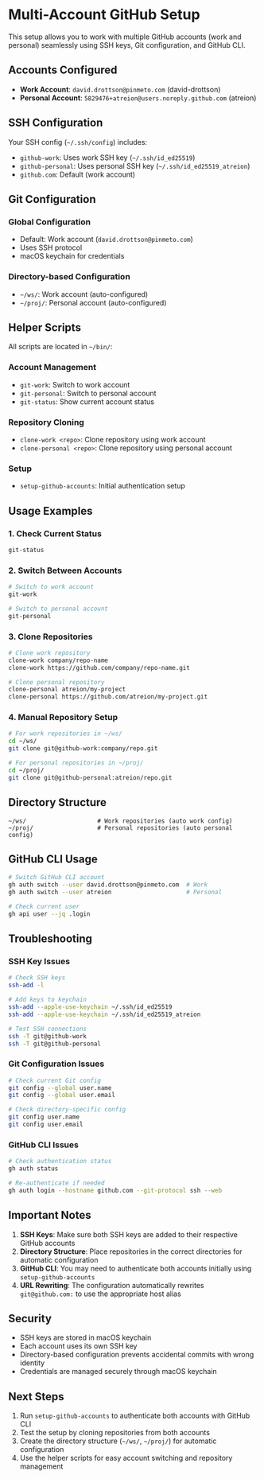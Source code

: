 # Multi-Account GitHub Setup

This setup allows you to work with multiple GitHub accounts (work and personal) seamlessly using SSH keys, Git configuration, and GitHub CLI.

## Accounts Configured

- **Work Account**: `david.drottson@pinmeto.com` (david-drottson)
- **Personal Account**: `5829476+atreion@users.noreply.github.com` (atreion)

## SSH Configuration

Your SSH config (`~/.ssh/config`) includes:

- `github-work`: Uses work SSH key (`~/.ssh/id_ed25519`)
- `github-personal`: Uses personal SSH key (`~/.ssh/id_ed25519_atreion`)
- `github.com`: Default (work account)

## Git Configuration

### Global Configuration

- Default: Work account (`david.drottson@pinmeto.com`)
- Uses SSH protocol
- macOS keychain for credentials

### Directory-based Configuration

- `~/ws/`: Work account (auto-configured)
- `~/proj/`: Personal account (auto-configured)

## Helper Scripts

All scripts are located in `~/bin/`:

### Account Management

- `git-work`: Switch to work account
- `git-personal`: Switch to personal account
- `git-status`: Show current account status

### Repository Cloning

- `clone-work <repo>`: Clone repository using work account
- `clone-personal <repo>`: Clone repository using personal account

### Setup

- `setup-github-accounts`: Initial authentication setup

## Usage Examples

### 1. Check Current Status

```bash
git-status
```

### 2. Switch Between Accounts

```bash
# Switch to work account
git-work

# Switch to personal account
git-personal
```

### 3. Clone Repositories

```bash
# Clone work repository
clone-work company/repo-name
clone-work https://github.com/company/repo-name.git

# Clone personal repository
clone-personal atreion/my-project
clone-personal https://github.com/atreion/my-project.git
```

### 4. Manual Repository Setup

```bash
# For work repositories in ~/ws/
cd ~/ws/
git clone git@github-work:company/repo.git

# For personal repositories in ~/proj/
cd ~/proj/
git clone git@github-personal:atreion/repo.git
```

## Directory Structure

```
~/ws/                    # Work repositories (auto work config)
~/proj/                  # Personal repositories (auto personal config)
```

## GitHub CLI Usage

```bash
# Switch GitHub CLI account
gh auth switch --user david.drottson@pinmeto.com  # Work
gh auth switch --user atreion                     # Personal

# Check current user
gh api user --jq .login
```

## Troubleshooting

### SSH Key Issues

```bash
# Check SSH keys
ssh-add -l

# Add keys to keychain
ssh-add --apple-use-keychain ~/.ssh/id_ed25519
ssh-add --apple-use-keychain ~/.ssh/id_ed25519_atreion

# Test SSH connections
ssh -T git@github-work
ssh -T git@github-personal
```

### Git Configuration Issues

```bash
# Check current Git config
git config --global user.name
git config --global user.email

# Check directory-specific config
git config user.name
git config user.email
```

### GitHub CLI Issues

```bash
# Check authentication status
gh auth status

# Re-authenticate if needed
gh auth login --hostname github.com --git-protocol ssh --web
```

## Important Notes

1. **SSH Keys**: Make sure both SSH keys are added to their respective GitHub accounts
2. **Directory Structure**: Place repositories in the correct directories for automatic configuration
3. **GitHub CLI**: You may need to authenticate both accounts initially using `setup-github-accounts`
4. **URL Rewriting**: The configuration automatically rewrites `git@github.com:` to use the appropriate host alias

## Security

- SSH keys are stored in macOS keychain
- Each account uses its own SSH key
- Directory-based configuration prevents accidental commits with wrong identity
- Credentials are managed securely through macOS keychain

## Next Steps

1. Run `setup-github-accounts` to authenticate both accounts with GitHub CLI
2. Test the setup by cloning repositories from both accounts
3. Create the directory structure (`~/ws/`, `~/proj/`) for automatic configuration
4. Use the helper scripts for easy account switching and repository management
